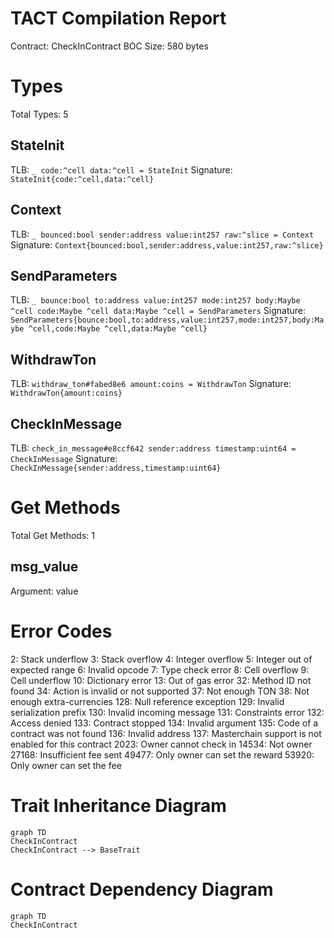 # TACT Compilation Report
Contract: CheckInContract
BOC Size: 580 bytes

# Types
Total Types: 5

## StateInit
TLB: `_ code:^cell data:^cell = StateInit`
Signature: `StateInit{code:^cell,data:^cell}`

## Context
TLB: `_ bounced:bool sender:address value:int257 raw:^slice = Context`
Signature: `Context{bounced:bool,sender:address,value:int257,raw:^slice}`

## SendParameters
TLB: `_ bounce:bool to:address value:int257 mode:int257 body:Maybe ^cell code:Maybe ^cell data:Maybe ^cell = SendParameters`
Signature: `SendParameters{bounce:bool,to:address,value:int257,mode:int257,body:Maybe ^cell,code:Maybe ^cell,data:Maybe ^cell}`

## WithdrawTon
TLB: `withdraw_ton#fabed8e6 amount:coins = WithdrawTon`
Signature: `WithdrawTon{amount:coins}`

## CheckInMessage
TLB: `check_in_message#e8ccf642 sender:address timestamp:uint64 = CheckInMessage`
Signature: `CheckInMessage{sender:address,timestamp:uint64}`

# Get Methods
Total Get Methods: 1

## msg_value
Argument: value

# Error Codes
2: Stack underflow
3: Stack overflow
4: Integer overflow
5: Integer out of expected range
6: Invalid opcode
7: Type check error
8: Cell overflow
9: Cell underflow
10: Dictionary error
13: Out of gas error
32: Method ID not found
34: Action is invalid or not supported
37: Not enough TON
38: Not enough extra-currencies
128: Null reference exception
129: Invalid serialization prefix
130: Invalid incoming message
131: Constraints error
132: Access denied
133: Contract stopped
134: Invalid argument
135: Code of a contract was not found
136: Invalid address
137: Masterchain support is not enabled for this contract
2023: Owner cannot check in
14534: Not owner
27168: Insufficient fee sent
49477: Only owner can set the reward
53920: Only owner can set the fee

# Trait Inheritance Diagram

```mermaid
graph TD
CheckInContract
CheckInContract --> BaseTrait
```

# Contract Dependency Diagram

```mermaid
graph TD
CheckInContract
```
